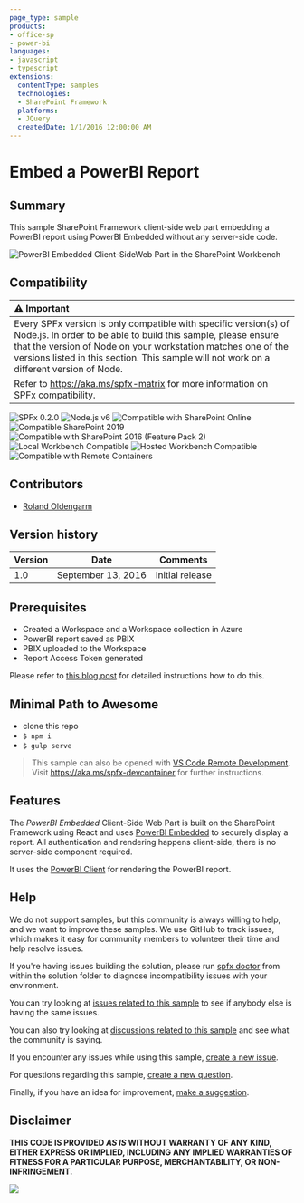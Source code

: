 ```yaml
---
page_type: sample
products:
- office-sp
- power-bi
languages:
- javascript
- typescript
extensions:
  contentType: samples
  technologies:
  - SharePoint Framework
  platforms:
  - JQuery
  createdDate: 1/1/2016 12:00:00 AM
---
```

# Embed a PowerBI Report

## Summary

This sample SharePoint Framework client-side web part embedding a PowerBI report using PowerBI Embedded without any server-side code.

![PowerBI Embedded Client-SideWeb Part in the SharePoint Workbench](./assets/screenshot_powerbi_embedded_spfx.png)


## Compatibility

| :warning: Important          |
|:---------------------------|
| Every SPFx version is only compatible with specific version(s) of Node.js. In order to be able to build this sample, please ensure that the version of Node on your workstation matches one of the versions listed in this section. This sample will not work on a different version of Node.|
|Refer to <https://aka.ms/spfx-matrix> for more information on SPFx compatibility.   |

![SPFx 0.2.0](https://img.shields.io/badge/SPFx-0.2.0-orange.svg)
![Node.js v6](https://img.shields.io/badge/Node.js-v6-green.svg) 
![Compatible with SharePoint Online](https://img.shields.io/badge/SharePoint%20Online-Compatible-green.svg)
![Compatible SharePoint 2019](https://img.shields.io/badge/SharePoint%20Server%202019-Compatible-green.svg)
![Compatible with SharePoint 2016 (Feature Pack 2)](https://img.shields.io/badge/SharePoint%20Server%202016%20(Feature%20Pack%202)-Compatible-green.svg)
![Local Workbench Compatible](https://img.shields.io/badge/Local%20Workbench-Compatible-green.svg)
![Hosted Workbench Compatible](https://img.shields.io/badge/Hosted%20Workbench-Compatible-green.svg)
![Compatible with Remote Containers](https://img.shields.io/badge/Remote%20Containers-Compatible-green.svg)

## Contributors

* [Roland Oldengarm](https://github.com/rolandoldengarm)

## Version history

Version|Date|Comments
-------|----|--------
1.0|September 13, 2016|Initial release

## Prerequisites

- Created a Workspace and a  Workspace collection in Azure
- PowerBI report saved as PBIX
- PBIX uploaded to the Workspace
- Report Access Token generated

Please refer to [this blog post](http://rolandoldengarm.com/index.php/2016/09/13/part-3-how-to-embed-a-power-bi-report-in-sharepoint-with-the-sharepoint-framework/) for detailed instructions how to do this.

## Minimal Path to Awesome

- clone this repo
- `$ npm i`
- `$ gulp serve`

>  This sample can also be opened with [VS Code Remote Development](https://code.visualstudio.com/docs/remote/remote-overview). Visit https://aka.ms/spfx-devcontainer for further instructions.

## Features

The _PowerBI Embedded_ Client-Side Web Part is built on the SharePoint Framework using React and uses [PowerBI Embedded](https://azure.microsoft.com/en-us/services/power-bi-embedded/) to securely display a report.
All authentication and rendering happens client-side, there is no server-side component required.

It uses the [PowerBI Client](https://www.npmjs.com/package/powerbi-client) for rendering the PowerBI report.

## Help

We do not support samples, but this community is always willing to help, and we want to improve these samples. We use GitHub to track issues, which makes it easy for  community members to volunteer their time and help resolve issues.

If you're having issues building the solution, please run [spfx doctor](https://pnp.github.io/cli-microsoft365/cmd/spfx/spfx-doctor/) from within the solution folder to diagnose incompatibility issues with your environment.

You can try looking at [issues related to this sample](https://github.com/pnp/sp-dev-fx-webparts/issues?q=label%3A%22sample%3A%20js-powerbi-embedded%22) to see if anybody else is having the same issues.

You can also try looking at [discussions related to this sample](https://github.com/pnp/sp-dev-fx-webparts/discussions?discussions_q=js-powerbi-embedded) and see what the community is saying.

If you encounter any issues while using this sample, [create a new issue](https://github.com/pnp/sp-dev-fx-webparts/issues/new?assignees=&labels=Needs%3A+Triage+%3Amag%3A%2Ctype%3Abug-suspected%2Csample%3A%20js-powerbi-embedded&template=bug-report.yml&sample=js-powerbi-embedded&authors=@rolandoldengarm&title=js-powerbi-embedded%20-%20).

For questions regarding this sample, [create a new question](https://github.com/pnp/sp-dev-fx-webparts/issues/new?assignees=&labels=Needs%3A+Triage+%3Amag%3A%2Ctype%3Aquestion%2Csample%3A%20js-powerbi-embedded&template=question.yml&sample=js-powerbi-embedded&authors=@rolandoldengarm&title=js-powerbi-embedded%20-%20).

Finally, if you have an idea for improvement, [make a suggestion](https://github.com/pnp/sp-dev-fx-webparts/issues/new?assignees=&labels=Needs%3A+Triage+%3Amag%3A%2Ctype%3Aenhancement%2Csample%3A%20js-powerbi-embedded&template=suggestion.yml&sample=js-powerbi-embedded&authors=@rolandoldengarm&title=js-powerbi-embedded%20-%20).


## Disclaimer

**THIS CODE IS PROVIDED *AS IS* WITHOUT WARRANTY OF ANY KIND, EITHER EXPRESS OR IMPLIED, INCLUDING ANY IMPLIED WARRANTIES OF FITNESS FOR A PARTICULAR PURPOSE, MERCHANTABILITY, OR NON-INFRINGEMENT.**


<img src="https://m365-visitor-stats.azurewebsites.net/sp-dev-fx-webparts/samples/js-powerbi-embedded" />
